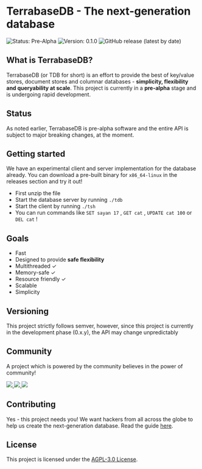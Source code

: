 # Terrabase**DB** - The next-generation database

![Status: Pre-Alpha](https://img.shields.io/badge/Status-Pre--alpha-critical?style=flat-square)
![Version: 0.1.0](https://img.shields.io/badge/Development-Actively%20Developed-success?style=flat-square) ![GitHub release (latest by date)](https://img.shields.io/github/v/release/terrabasedb/terrabase?style=flat-square)

## What is TerrabaseDB?

TerrabaseDB (or TDB for short) is an effort to provide the best of key/value stores, document stores and columnar databases - **simplicity, flexibility and queryability at scale**. This project is currently in a <b>pre-alpha</b> stage and is undergoing rapid development.

## Status

As noted earlier, TerrabaseDB is pre-alpha software and the entire API is subject to major breaking changes, at the moment.

## Getting started

We have an experimental client and server implementation for the database already. You can download a pre-built binary for `x86_64-linux` in the releases section and try it out!

* First unzip the file
* Start the database server by running `./tdb`
* Start the client by running `./tsh`
* You can run commands like `SET sayan 17` , `GET cat` , `UPDATE cat 100` or `DEL cat` ! 

## Goals

* Fast
* Designed to provide <b>safe flexibility</b>
* Multithreaded ✓
* Memory-safe ✓
* Resource friendly ✓
* Scalable
* Simplicity

## Versioning

This project strictly follows semver, however, since this project is currently in the development phase (0.x.y), the API may change unpredictably

## Community

A project which is powered by the community believes in the power of community!
<html>
<a href="https://gitter.im/terrabasehq/community"><img src="https://img.shields.io/badge/CHAT%20ON-GITTER-ed1965?logo=gitter&style=for-the-badge"></img>
</a>
<a href="https://join.slack.com/t/terrabasedb/shared_invite/zt-fnkfgzf7-~WO~RzGUUvTiYV4iPAMiiQ"><img src="https://img.shields.io/badge/Discuss%20on-SLACK-4A154B?logo=slack&style=for-the-badge"></img>
</a><a href="https://discord.gg/QptWFdx"><img src="https://img.shields.io/badge/TALK-On%20Discord-7289DA?logo=discord&style=for-the-badge"></img>
</a>
</html>

## Contributing

Yes - this project needs you! We want hackers from all across the globe to help us create the next-generation database. Read the guide [here](./CONTRIBUTING.md).

## License

This project is licensed under the [AGPL-3.0 License](./LICENSE).
